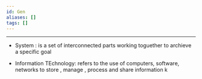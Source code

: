```yaml
---
id: Gen
aliases: []
tags: []
---
```


---

- System : is a set of interconnected parts working toguether to archieve a specific goal

- Information TEchnology: refers to the use of computers, software, networks to store , manage , process and share information
  k
